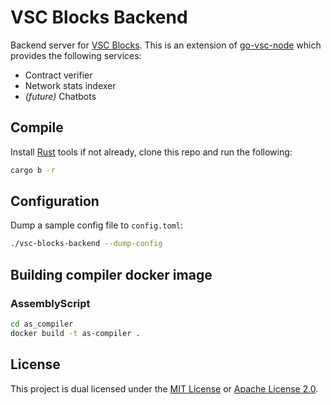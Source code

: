 # VSC Blocks Backend

Backend server for [VSC Blocks](https://vsc.techcoderx.com). This is an extension of [go-vsc-node](https://github.com/vsc-eco/go-vsc-node) which provides the following services:

- Contract verifier
- Network stats indexer
- _(future)_ Chatbots

## Compile

Install [Rust](https://doc.rust-lang.org/book/ch01-01-installation.html) tools if not already, clone this repo and run the following:

```sh
cargo b -r
```

## Configuration

Dump a sample config file to `config.toml`:

```sh
./vsc-blocks-backend --dump-config
```

## Building compiler docker image

### AssemblyScript

```sh
cd as_compiler
docker build -t as-compiler .
```

## License

This project is dual licensed under the [MIT License](https://github.com/techcoderx/vsc-blocks-backend/blob/main/LICENSE-MIT) or [Apache License 2.0](https://github.com/techcoderx/vsc-blocks-backend/blob/main/LICENSE-APACHE).
